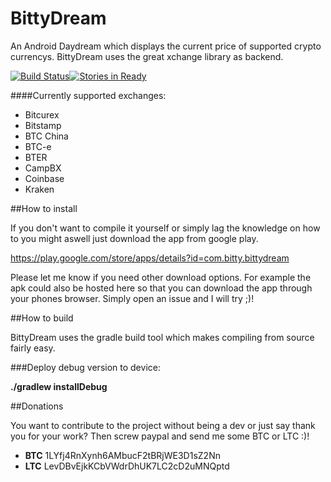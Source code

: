 BittyDream
==========

An Android Daydream which displays the current price of supported crypto currencys. BittyDream uses the great xchange library as backend.

[![Build Status](https://github.razem.io/api/badges/razem-io/BittyDream/status.svg)](https://github.razem.io/razem-io/BittyDream)[![Stories in Ready](https://badge.waffle.io/jujulian1987/bittydream.png?label=ready&title=Progress)](https://waffle.io/jujulian1987/bittydream)

####Currently supported exchanges:
* Bitcurex
* Bitstamp
* BTC China
* BTC-e
* BTER
* CampBX
* Coinbase
* Kraken

##How to install

If you don't want to compile it yourself or simply lag the knowledge on how to you might aswell just download the app from google play. 

https://play.google.com/store/apps/details?id=com.bitty.bittydream

Please let me know if you need other download options. For example the apk could also be hosted here so that you can download the app through your phones browser. Simply open an issue and I will try ;)!

##How to build

BittyDream uses the gradle build tool which makes compiling from source fairly easy.

###Deploy debug version to device:

**./gradlew installDebug**

##Donations

You want to contribute to the project without being a dev or just say thank you for your work? Then screw paypal and send me some BTC or LTC :)!

- **BTC** 1LYfj4RnXynh6AMbucF2tBRjWE3D1sZ2Nn
- **LTC** LevDBvEjkKCbVWdrDhUK7LC2cD2uMNQptd
